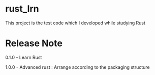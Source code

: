 # rust_lrn
This project is the test code which I developed while studying Rust

Release Note
============
0.1.0 - Learn Rust

1.0.0 - Advanced rust : Arrange according to the packaging structure